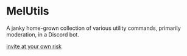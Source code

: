 # MelUtils
A janky home-grown collection of various utility commands, primarily moderation, in a Discord bot.

[invite at your own risk](https://discord.com/api/oauth2/authorize?client_id=836771213099270194&permissions=8&scope=bot)